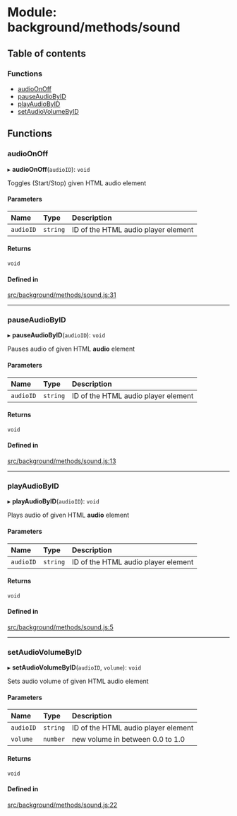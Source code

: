 # Module: background/methods/sound

## Table of contents

### Functions

- [audioOnOff](../wiki/background.methods.sound#audioonoff)
- [pauseAudioByID](../wiki/background.methods.sound#pauseaudiobyid)
- [playAudioByID](../wiki/background.methods.sound#playaudiobyid)
- [setAudioVolumeByID](../wiki/background.methods.sound#setaudiovolumebyid)

## Functions

### audioOnOff

▸ **audioOnOff**(`audioID`): `void`

Toggles (Start/Stop) given HTML audio element

#### Parameters

| Name | Type | Description |
| :------ | :------ | :------ |
| `audioID` | `string` | ID of the HTML audio player element |

#### Returns

`void`

#### Defined in

[src/background/methods/sound.js:31](https://github.com/ExperimentsByFileFighter/WebApp-PoC-technical-Documentation/blob/5171d3e/src/background/methods/sound.js#L31)

___

### pauseAudioByID

▸ **pauseAudioByID**(`audioID`): `void`

Pauses audio of given HTML **audio** element

#### Parameters

| Name | Type | Description |
| :------ | :------ | :------ |
| `audioID` | `string` | ID of the HTML audio player element |

#### Returns

`void`

#### Defined in

[src/background/methods/sound.js:13](https://github.com/ExperimentsByFileFighter/WebApp-PoC-technical-Documentation/blob/5171d3e/src/background/methods/sound.js#L13)

___

### playAudioByID

▸ **playAudioByID**(`audioID`): `void`

Plays audio of given HTML **audio** element

#### Parameters

| Name | Type | Description |
| :------ | :------ | :------ |
| `audioID` | `string` | ID of the HTML audio player element |

#### Returns

`void`

#### Defined in

[src/background/methods/sound.js:5](https://github.com/ExperimentsByFileFighter/WebApp-PoC-technical-Documentation/blob/5171d3e/src/background/methods/sound.js#L5)

___

### setAudioVolumeByID

▸ **setAudioVolumeByID**(`audioID`, `volume`): `void`

Sets audio volume of given HTML audio element

#### Parameters

| Name | Type | Description |
| :------ | :------ | :------ |
| `audioID` | `string` | ID of the HTML audio player element |
| `volume` | `number` | new volume in between 0.0 to 1.0 |

#### Returns

`void`

#### Defined in

[src/background/methods/sound.js:22](https://github.com/ExperimentsByFileFighter/WebApp-PoC-technical-Documentation/blob/5171d3e/src/background/methods/sound.js#L22)
